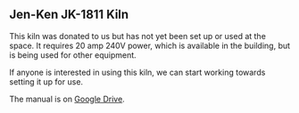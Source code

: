 Jen-Ken JK-1811 Kiln
--------------------

This kiln was donated to us but has not yet been set up or used at the space. It requires 20 amp 240V power, which is available in the building, but is being used for other equipment.

If anyone is interested in using this kiln, we can start working towards setting it up for use.

The manual is on [Google Drive](https://drive.google.com/open?id=0B1BiUKpVQf5ncEJaWmo3RVJ2b3M).
